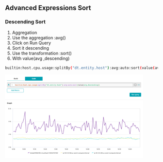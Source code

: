 ## Advanced Expressions Sort

### Descending Sort

1. Aggregation
2. Use the aggregation :avg()
3. Click on Run Query
4. Sort it descending
5. Use the transformation :sort()
6. With value(avg ,descending)

```bash
builtin:host.cpu.usage:splitBy("dt.entity.host"):avg:auto:sort(value(avg,descending))
```


![expressions3](../../../assets/images/expressions3.png)
